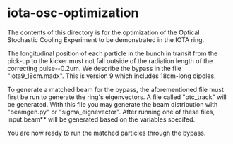 # iota-osc-optimization

The contents of this directory is for the optimization of the Optical Stochastic Cooling Experiment to be demonstrated in the IOTA ring.

The longitudinal position of each particle in the bunch in transit from the pick-up to the kicker must not fall outside of the radiation length of the correcting pulse--0.2um. We describe the bypass in the file "iota9_18cm.madx". This is version 9 which includes 18cm-long dipoles.

To generate a matched beam for the bypass, the aforementioned file must first be run to generate the ring's eigenvectors. A file called "ptc_track" will be generated. With this file you may generate the beam distribution with "beamgen.py" or "sigma_eignevector". After running one of these files, input.beam** will be generated based on the variables specifed. 

You are now ready to run the matched particles through the bypass.

